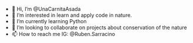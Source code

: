 - 👋 Hi, I’m @UnaCarnitaAsada
- 👀 I’m interested in learn and apply code in nature.
- 🌱 I’m currently learning Python
- 💞️ I’m looking to collaborate on projects about conservation of the nature
- 📫 How to reach me IG: @Ruben.Sarracino

<!---
ElCarnitas is a ✨ special ✨ repository because its `README.md` (this file) appears on your GitHub profile.
You can click the Preview link to take a look at your changes.
--->

